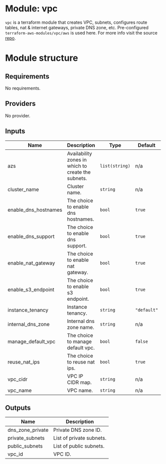 # Module: vpc

`vpc` is a terraform module that creates VPC, subnets, configures route tables, nat & internet gateways, private DNS zone, etc.
Pre-configured `terraform-aws-modules/vpc/aws` is used here. For more info visit the source [repo](https://github.com/terraform-aws-modules/terraform-aws-vpc).

# Module structure

<!-- BEGINNING OF PRE-COMMIT-TERRAFORM DOCS HOOK -->
## Requirements

No requirements.

## Providers

No provider.

## Inputs

| Name | Description | Type | Default | Required |
|------|-------------|------|---------|:--------:|
| azs | Availability zones in which to create the subnets. | `list(string)` | n/a | yes |
| cluster\_name | Cluster name. | `string` | n/a | yes |
| enable\_dns\_hostnames | The choice to enable dns hostnames. | `bool` | `true` | no |
| enable\_dns\_support | The choice to enable dns support. | `bool` | `true` | no |
| enable\_nat\_gateway | The choice to enable nat gateway. | `bool` | `true` | no |
| enable\_s3\_endpoint | The choice to enable s3 endpoint. | `bool` | `true` | no |
| instance\_tenancy | Instance tenancy. | `string` | `"default"` | no |
| internal\_dns\_zone | Internal dns zone name. | `string` | n/a | yes |
| manage\_default\_vpc | The choice to manage default vpc. | `bool` | `false` | no |
| reuse\_nat\_ips | The choice to reuse nat ips. | `bool` | `true` | no |
| vpc\_cidr | VPC IP CIDR map. | `string` | n/a | yes |
| vpc\_name | VPC name. | `string` | n/a | yes |

## Outputs

| Name | Description |
|------|-------------|
| dns\_zone\_private | Private DNS zone ID. |
| private\_subnets | List of private subnets. |
| public\_subnets | List of public subnets. |
| vpc\_id | VPC ID. |

<!-- END OF PRE-COMMIT-TERRAFORM DOCS HOOK -->
